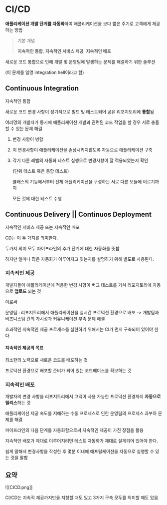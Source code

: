 # CI/CD
**애플리케이션 개발 단계를 자동화**하여 애플리케이션을 보다 짧은 주기로 고객에게 제공하는 방법

> 기본 개념
> 
> **지속적인 통합**, **지속적인 서비스 제공**, **지속적인 배포**

새로운 코드 통합으로 인해 개발 및 운영팀에 발생하는 문제를 해결하기 위한 솔루션

(이 문제를 일명 integration hell이라고 함)

## Continuous Integration
지속적인 통합

새로운 코드 변경 사항이 정기적으로 빌드 및 테스트되어 공유 리포지토리에 **통합**됨

여러명의 개발자가 동시에 애플리케이션 개발과 관련된 코드 작업을 할 경우 서로 충돌할 수 있는 문제 해결

1. 변경 사항이 병합
   
2. 이 변경사항이 애플리케이션을 손상시키지않도록 자동으로 애플리케이션 구축
   
3. 각기 다른 레벨의 자동화 테스트 실행으로 변경사항이 잘 적용되었는지 확인 
   
   (단위 테스트 혹은 통합 테스트)
   
   클래스의 기능에서부터 전체 애플리케이션을 구성하는 서로 다른 모듈에 이르기까지 
   
   모든 것에 대한 테스트 수행

## Continuous Delivery || Continuos Deployment
지속적인 서비스 제공 또는 지속적인 배포

CD는 이 두 가지를 의미한다. 

두가지 의미 모두 파이프라인의 추가 단계에 대한 자동화를 뜻함

하지만 얼마나 많은 자동화가 이루어지고 잇는지를 설명하기 위해 별도로 사용된다.

### 지속적인 제공
개발자들이 애플리케이션에 적용한 변경 사항이 버그 테스트를 거쳐 리포지토리에 자동으로 **업로드** 되는 것

이로써

운영팀 : 리포지토리에서 애플리케이션을 실시간 프로덕션 환경으로 배포
	-> 개발팀과 비즈니스팀 간의 가시성과 커뮤니케이션 부족 문제 해결

효과적인 지속적인 제공 프로세스를 실현하기 위해서는 CI가 먼저 구축되어 있어야 한다.

#### 지속적인 제공의 목표
최소한의 노력으로 새로운 코드를 배포하는 것

프로덕션 환경으로 배포할 준비가 되어 있는 코드베이스를 확보하는 것

### 지속적인 배포
개발자의 변경 사항을 리포지토리에서 고객이 사용 가능한 프로덕션 환경까지 **자동으로 릴리스**하는 것

애플리케이션 제공 속도를 저해하는 수동 프로세스로 인한 운영팀의 프로세스 과부하 문제를 해결

파이프라인의 다음 단계를 자동화함으로써 지속적인 제공이 가진 장점을 활용

지속적인 배포가 제대로 이루어지려면 테스트 자동화가 제대로 설계되어 있어야 한다. 

쉽게 말해서 변경사항을 작성한 후 몇분 이내에 애프릴케이션을 자동으로 실행할 수 있는 것을 말함

## 요약
![[CICD.png]]

CI/CD는 지속적 제공까지만을 지칭할 때도 있고 3가지 구축 모두를 의미할 때도 있음